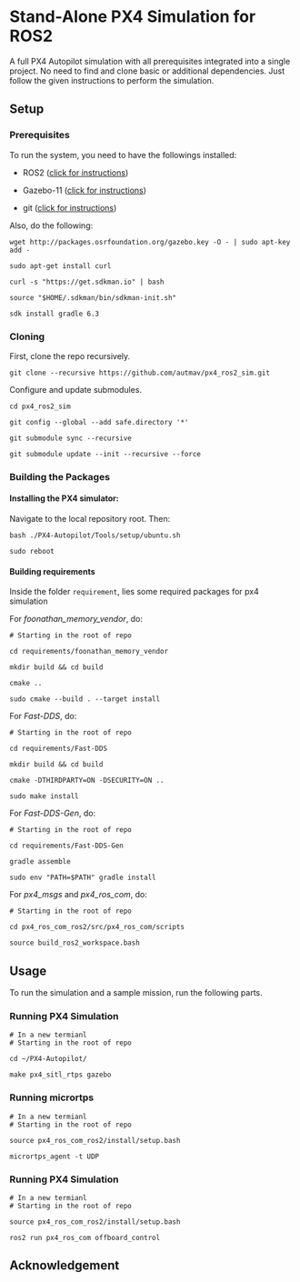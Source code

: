 # Stand-Alone PX4 Simulation for ROS2

A full PX4 Autopilot simulation with all prerequisites integrated into a single project. No need to find and clone basic or additional dependencies. Just follow the given instructions to perform the simulation. 


## Setup

### Prerequisites

To run the system, you need to have the followings installed:

- ROS2 ([click for instructions]())

- Gazebo-11 ([click for instructions]())

- git ([click for instructions]())

Also, do the following:

```
wget http://packages.osrfoundation.org/gazebo.key -O - | sudo apt-key add - 

sudo apt-get install curl

curl -s "https://get.sdkman.io" | bash

source "$HOME/.sdkman/bin/sdkman-init.sh"

sdk install gradle 6.3

```


### Cloning

First, clone the repo recursively.

```
git clone --recursive https://github.com/autmav/px4_ros2_sim.git
```

Configure and update submodules.

```
cd px4_ros2_sim

git config --global --add safe.directory '*'

git submodule sync --recursive

git submodule update --init --recursive --force
```

### Building the Packages

#### Installing the PX4 simulator:

Navigate to the local repository root. Then:

```
bash ./PX4-Autopilot/Tools/setup/ubuntu.sh

sudo reboot
```

#### Building requirements

Inside the folder `requirement`, lies some required packages for px4 simulation

For *foonathan_memory_vendor*, do:

```
# Starting in the root of repo

cd requirements/foonathan_memory_vendor

mkdir build && cd build

cmake ..

sudo cmake --build . --target install
```

For *Fast-DDS*, do:

```
# Starting in the root of repo

cd requirements/Fast-DDS

mkdir build && cd build

cmake -DTHIRDPARTY=ON -DSECURITY=ON ..

sudo make install
```

For *Fast-DDS-Gen*, do:

```
# Starting in the root of repo

cd requirements/Fast-DDS-Gen

gradle assemble

sudo env "PATH=$PATH" gradle install 
```

For *px4_msgs* and *px4_ros_com*, do:

```
# Starting in the root of repo

cd px4_ros_com_ros2/src/px4_ros_com/scripts

source build_ros2_workspace.bash
```

## Usage

To run the simulation and a sample mission, run the following parts.

### Running PX4 Simulation

```
# In a new termianl
# Starting in the root of repo

cd ~/PX4-Autopilot/

make px4_sitl_rtps gazebo
```

### Running micrortps

```
# In a new termianl
# Starting in the root of repo

source px4_ros_com_ros2/install/setup.bash

micrortps_agent -t UDP
```

### Running PX4 Simulation

```
# In a new termianl
# Starting in the root of repo

source px4_ros_com_ros2/install/setup.bash

ros2 run px4_ros_com offboard_control
```


## Acknowledgement


